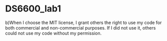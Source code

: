 # DS6600_lab1

b)When I choose the MIT license, I grant others the right to use my code for both commercial and non-commercial purposes. If I did not use it, others could not use my code without my permission.
